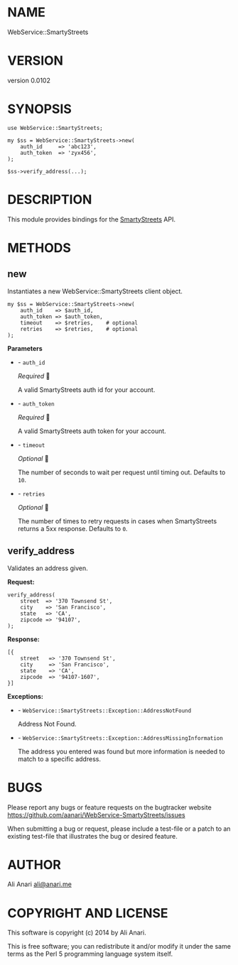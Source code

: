 # NAME

WebService::SmartyStreets

# VERSION

version 0.0102

# SYNOPSIS

    use WebService::SmartyStreets;

    my $ss = WebService::SmartyStreets->new(
        auth_id     => 'abc123',
        auth_token  => 'zyx456',
    );

    $ss->verify_address(...);

# DESCRIPTION

This module provides bindings for the
[SmartyStreets](http://smartystreets.com/products/liveaddress-api) API.

# METHODS

## new

Instantiates a new WebService::SmartyStreets client object.

    my $ss = WebService::SmartyStreets->new(
        auth_id    => $auth_id,
        auth_token => $auth_token,
        timeout    => $retries,    # optional
        retries    => $retries,    # optional
    );

__Parameters__

- \- `auth_id`

    _Required_&#10; &#8;

    A valid SmartyStreets auth id for your account.

- \- `auth_token`

    _Required_&#10; &#8;

    A valid SmartyStreets auth token for your account.

- \- `timeout`

    _Optional_&#10; &#8;

    The number of seconds to wait per request until timing out.  Defaults to `10`.

- \- `retries`

    _Optional_&#10; &#8;

    The number of times to retry requests in cases when SmartyStreets returns a 5xx response.  Defaults to `0`.

## verify\_address

Validates an address given.

__Request:__

    verify_address(
        street  => '370 Townsend St',
        city    => 'San Francisco',
        state   => 'CA',
        zipcode => '94107',
    );

__Response:__

    [{
        street   => '370 Townsend St',
        city     => 'San Francisco',
        state    => 'CA',
        zipcode  => '94107-1607',
    }]

__Exceptions:__

- \- `WebService::SmartyStreets::Exception::AddressNotFound`

    Address Not Found.

- \- `WebService::SmartyStreets::Exception::AddressMissingInformation`

    The address you entered was found but more information is needed to match to a specific address.

# BUGS

Please report any bugs or feature requests on the bugtracker website
https://github.com/aanari/WebService-SmartyStreets/issues

When submitting a bug or request, please include a test-file or a
patch to an existing test-file that illustrates the bug or desired
feature.

# AUTHOR

Ali Anari <ali@anari.me>

# COPYRIGHT AND LICENSE

This software is copyright (c) 2014 by Ali Anari.

This is free software; you can redistribute it and/or modify it under
the same terms as the Perl 5 programming language system itself.
